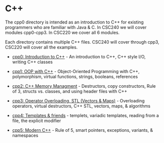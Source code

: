 # C++

The cpp0 directory is intended as an introduction to C++ for existing programmers who are familiar with Java & C.  In CSC240 we will cover modules cpp0-cpp3.  In CSC220 we cover all 6 modules.

Each directory contains multiple C++ files.  CSC240 will cover through cpp3, CSC220 will cover all the examples.

- [cpp0: Introduction to C++](cpp0/README.md) - An introduction to C++, C++ style I/O, writing C++ classes

- [cpp1: OOP with C++](cpp1/README.md) - Object-Oriented Programming with C++, polymorphism, virtual functions, strings, booleans, references

- [cpp2: C++ Memory Managment](cpp2/README.md) - Destructors, copy constructors, Rule of 3, structs vs. classes, and using header files with C++

- [cpp3: Operator Overloading, STL (Vectors & Maps)](cpp3/README.md) - Overloading operators, virtual destructors, C++ STL, vectors, maps, & algorithms

- [cpp4: Templates & friends](cpp4/README.md) - templets, variadic templates, reading from a file, the explicit modifier

- [cpp5: Modern C++](cpp5/README.md) - Rule of 5, smart pointers, exceptions, variants, & namespaces
